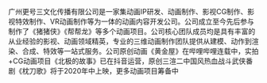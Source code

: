 广州更号三文化传播有限公司是一家集动画IP研发、动画制作、影视CG制作、影视特效制作、VR动画制作等为一体的动画内容开发公司。公司成立至今先后参与制作了《猪猪侠》《帮帮龙》等多个动画项目。公司核心团队成员均是具有丰富的从业经验的影视、动画领域精英，专业的三维动画制作团队提供从建模、动作到渲染、合成、特效等一站式服务。公司原创动画《黄金屋》在哔哩哔哩连载中，实拍+CG动画项目《北极的故事》已在抖音运营，原创三渲二中国风热血战斗武侠番剧《枕刀歌》将于2020年中上映，更多动画项目筹备中